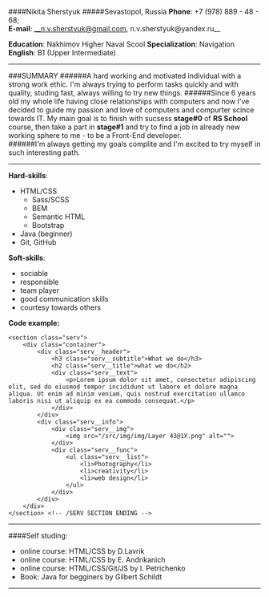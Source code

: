 ####Nikita Sherstyuk
#####Sevastopol, Russia 
__Phone__: +7 (978) 889 - 48 - 68;  
__E-mail__: __n.v.sherstyuk@gmail.com, n.v.sherstyuk@yandex.ru__ 

__Education__: Nakhimov Higher Naval Scool
__Specialization__: Navigation
__English__: B1 (Upper Intermediate)
___

###SUMMARY
######A hard working and motivated individual with a strong work ethic.  I'm always trying to perform tasks quickly and with quality, studing fast, always willing to try new things. 
######Since 6 years old my whole life having close relationships with computers and now I've decided to guide my passion and love of computers and compurter scince towards IT. My main goal is to finish with sucsess __stage#0__ of __RS School__ course, then take a part in __stage#1__ and try to find a job in already new working sphere to me - to be a Front-End developer.   
######I'm always getting my goals complite and I'm excited to try myself in such interesting path.
___
__Hard-skills__:
* HTML/CSS
    * Sass/SCSS
    * BEM
    * Semantic HTML
    * Bootstrap
* Java (beginner)
* Git, GitHub

__Soft-skills__:
* sociable
* responsible
* team player
* good communication skills
* courtesy towards others 

__Code example:__
``` 
<section class="serv">
    <div class="container">
        <div class="serv__header">
            <h3 class="serv__subtitle">What we do</h3>
            <h2 class="serv__title">what we do</h2>
            <div class="serv__text">
                <p>Lorem ipsum dolor sit amet, consectetur adipiscing elit, sed do eiusmod tempor incididunt ut labore et dolore magna aliqua. Ut enim ad minim veniam, quis nostrud exercitation ullamco laboris nisi ut aliquip ex ea commodo consequat.</p>
            </div>
        </div>
        <div class="serv__info">
            <div class="serv__img">
                <img src="/src/img/img/Layer 43@1X.png" alt="">
            </div>
            <div class="serv__func">
                <ul class="serv__list">
                    <li>Photography</li>
                    <li>creativity</li>
                    <li>web design</li>
                </ul>
            </div>
        </div>
    </div>
</section> <!-- /SERV SECTION ENDING -->
```

___

####Self studing:
* online course: HTML/CSS by D.Lavrik
* online course: HTML/CSS by E. Andrikanich 
* online course: HTML/CSS/Git/JS by I. Petrichenko
* Book: Java for begginers by Gilbert Schildt
___